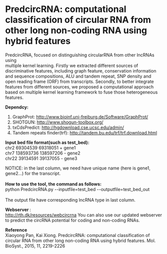 # PredcircRNA: computational classification of circular RNA from other long non-coding RNA using hybrid features

PredcircRNA, focused on distinguishing circularRNA from other lncRNAs using  
multiple kernel learning. Firstly we extracted different sources of discriminative features, including graph feature, conservation information and sequence 
compositions, ALU and tandem repeat, SNP density and open reading frame (ORF) from transcripts. Secondly, to better integrate features from different sources, we 
proposed a computational approach based on multiple kernel learning framework to fuse those heterogeneous features.
<br>

<b>Dependcy: </b><br>
1. GraphProt: http://www.bioinf.uni-freiburg.de/Software/GraphProt/ <br>
2. SHOTGUN: http://www.shogun-toolbox.org/  <br>
3. txCdsPredict: http://hgdownload.cse.ucsc.edu/admin/ <br>
4. Tandem repeats finder(trf): http://tandem.bu.edu/trf/trf.download.html <br>


<b>Input bed file format(such as test_bed): </b><br>
chr2	69304539	69318051	+	gene1 <br>
chr7	138593736	138597206	-	gene2 <br>
chr22	39134591	39137055	-	gene3 <br>

NOTICE: in the last column, we need have unique name (here is gene1, gene2...) for the transcript.<br><br>
<b>How to use the tool, the command as follows: </b><br>
python PredcircRNA.py --inputfile=test_bed --outputfile=test_bed_out
<br><br>
The output file have corresponding lncRNA type in last column.

<b>Webserver </b>: <br>
http://rth.dk/resources/webcircrna
You can also use our updated webserver to predict the circRNA potential for coding and non-coding RNAs.

<b>Reference</b> <br>
Xiaoyong Pan, Kai Xiong. PredcircRNA: computational classification of circular RNA from other long non-coding RNA using hybrid features. Mol. BioSyst., 2015, 11, 2219-2226

